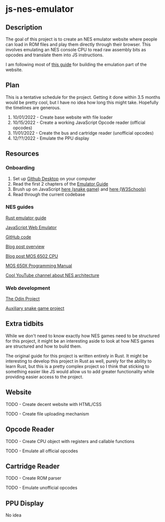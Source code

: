 # js-nes-emulator
## Description
The goal of this project is to create an NES emulator website where people can load in ROM files and play them directly through their browser. This involves emulating an NES console CPU to read raw assembly bits as opcodes and translate them into JS instructions.

I am following most of [this guide](https://bugzmanov.github.io/nes_ebook/chapter_1.html) for building the emulation part of the website.

## Plan
This is a tentative schedule for the project. Getting it done within 3.5 months would be pretty cool, but I have no idea how long this might take. Hopefully the timelines are generous.
1. 10/01/2022 - Create base website with file loader
2. 10/15/2022 - Create a working JavaScript Opcode reader (official opcodes)
3. 11/01/2022 - Create the bus and cartridge reader (unofficial opcodes)
4. 12/??/2022 - Emulate the PPU display

## Resources

### Onboarding
1. Set up [Github Desktop](https://docs.github.com/en/desktop/installing-and-configuring-github-desktop/overview/getting-started-with-github-desktop) on your computer
2. Read the first 2 chapters of the [Emulator Guide](https://bugzmanov.github.io/nes_ebook/chapter_1.html)
3. Brush up on JavaScript [here (snake game)](https://www.educative.io/blog/javascript-snake-game-tutorial) and [here (W3Schools)](https://www.w3schools.com/js/default.asp)
4. Read through the current codebase

### NES guides
[Rust emulator guide](https://bugzmanov.github.io/nes_ebook/chapter_1.html)

[JavaScript Web Emulator](https://jsnes.org/)

[GitHub code](https://github.com/bfirsh/jsnes)

[Blog post overview](https://www.middle-engine.com/blog/posts/2020/06/22/programming-the-nes-the-nes-in-overview)

[Blog post MOS 6502 CPU](https://www.middle-engine.com/blog/posts/2020/06/23/programming-the-nes-the-6502-in-detail)

[MOS 650X Programming Manual](http://archive.6502.org/books/mcs6500_family_programming_manual.pdf)

[Cool YouTube channel about NES architecture](https://www.youtube.com/c/NesHacker)

### Web development
[The Odin Project](https://www.theodinproject.com/)

[Auxiliary snake game project](https://www.educative.io/blog/javascript-snake-game-tutorial)

## Extra tidbits
While we don't need to know exactly how NES games need to be structured for this project, it might be an interesting aside to look at how NES games are structured and how to build them.

The original guide for this project is written entirely in Rust. It might be interesting to develop this project in Rust as well, purely for the ability to learn Rust, but this is a pretty complex project so I think that sticking to something easier like JS would allow us to add greater functionality while providing easier access to the project.

## Website
TODO - Create decent website with HTML/CSS

TODO - Create file uploading mechanism

## Opcode Reader
TODO - Create CPU object with registers and callable functions

TODO - Emulate all official opcodes

## Cartridge Reader
TODO - Create ROM parser

TODO - Emulate unofficial opcodes

## PPU Display
No idea
